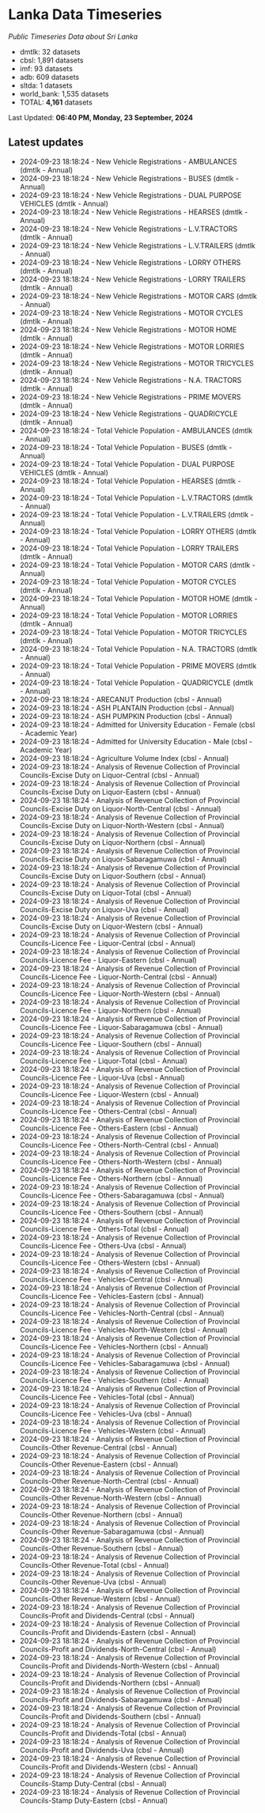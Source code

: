 # Lanka Data Timeseries
*Public Timeseries Data about Sri Lanka*

* dmtlk: 32 datasets
* cbsl: 1,891 datasets
* imf: 93 datasets
* adb: 609 datasets
* sltda: 1 datasets
* world_bank: 1,535 datasets
* TOTAL: **4,161** datasets

Last Updated: **06:40 PM, Monday, 23 September, 2024**

## Latest updates

* 2024-09-23 18:18:24 - New Vehicle Registrations - AMBULANCES (dmtlk - Annual)
* 2024-09-23 18:18:24 - New Vehicle Registrations - BUSES (dmtlk - Annual)
* 2024-09-23 18:18:24 - New Vehicle Registrations - DUAL PURPOSE VEHICLES (dmtlk - Annual)
* 2024-09-23 18:18:24 - New Vehicle Registrations - HEARSES (dmtlk - Annual)
* 2024-09-23 18:18:24 - New Vehicle Registrations - L.V.TRACTORS (dmtlk - Annual)
* 2024-09-23 18:18:24 - New Vehicle Registrations - L.V.TRAILERS (dmtlk - Annual)
* 2024-09-23 18:18:24 - New Vehicle Registrations - LORRY OTHERS (dmtlk - Annual)
* 2024-09-23 18:18:24 - New Vehicle Registrations - LORRY TRAILERS (dmtlk - Annual)
* 2024-09-23 18:18:24 - New Vehicle Registrations - MOTOR CARS (dmtlk - Annual)
* 2024-09-23 18:18:24 - New Vehicle Registrations - MOTOR CYCLES (dmtlk - Annual)
* 2024-09-23 18:18:24 - New Vehicle Registrations - MOTOR HOME (dmtlk - Annual)
* 2024-09-23 18:18:24 - New Vehicle Registrations - MOTOR LORRIES (dmtlk - Annual)
* 2024-09-23 18:18:24 - New Vehicle Registrations - MOTOR TRICYCLES (dmtlk - Annual)
* 2024-09-23 18:18:24 - New Vehicle Registrations - N.A. TRACTORS (dmtlk - Annual)
* 2024-09-23 18:18:24 - New Vehicle Registrations - PRIME MOVERS (dmtlk - Annual)
* 2024-09-23 18:18:24 - New Vehicle Registrations - QUADRICYCLE (dmtlk - Annual)
* 2024-09-23 18:18:24 - Total Vehicle Population - AMBULANCES (dmtlk - Annual)
* 2024-09-23 18:18:24 - Total Vehicle Population - BUSES (dmtlk - Annual)
* 2024-09-23 18:18:24 - Total Vehicle Population - DUAL PURPOSE VEHICLES (dmtlk - Annual)
* 2024-09-23 18:18:24 - Total Vehicle Population - HEARSES (dmtlk - Annual)
* 2024-09-23 18:18:24 - Total Vehicle Population - L.V.TRACTORS (dmtlk - Annual)
* 2024-09-23 18:18:24 - Total Vehicle Population - L.V.TRAILERS (dmtlk - Annual)
* 2024-09-23 18:18:24 - Total Vehicle Population - LORRY OTHERS (dmtlk - Annual)
* 2024-09-23 18:18:24 - Total Vehicle Population - LORRY TRAILERS (dmtlk - Annual)
* 2024-09-23 18:18:24 - Total Vehicle Population - MOTOR CARS (dmtlk - Annual)
* 2024-09-23 18:18:24 - Total Vehicle Population - MOTOR CYCLES (dmtlk - Annual)
* 2024-09-23 18:18:24 - Total Vehicle Population - MOTOR HOME (dmtlk - Annual)
* 2024-09-23 18:18:24 - Total Vehicle Population - MOTOR LORRIES (dmtlk - Annual)
* 2024-09-23 18:18:24 - Total Vehicle Population - MOTOR TRICYCLES (dmtlk - Annual)
* 2024-09-23 18:18:24 - Total Vehicle Population - N.A. TRACTORS (dmtlk - Annual)
* 2024-09-23 18:18:24 - Total Vehicle Population - PRIME MOVERS (dmtlk - Annual)
* 2024-09-23 18:18:24 - Total Vehicle Population - QUADRICYCLE (dmtlk - Annual)
* 2024-09-23 18:18:24 - ARECANUT Production (cbsl - Annual)
* 2024-09-23 18:18:24 - ASH PLANTAIN Production (cbsl - Annual)
* 2024-09-23 18:18:24 - ASH PUMPKIN Production (cbsl - Annual)
* 2024-09-23 18:18:24 - Admitted for University Education - Female (cbsl - Academic Year)
* 2024-09-23 18:18:24 - Admitted for University Education - Male (cbsl - Academic Year)
* 2024-09-23 18:18:24 - Agriculture Volume Index (cbsl - Annual)
* 2024-09-23 18:18:24 - Analysis of Revenue Collection of Provincial Councils-Excise Duty on Liquor-Central (cbsl - Annual)
* 2024-09-23 18:18:24 - Analysis of Revenue Collection of Provincial Councils-Excise Duty on Liquor-Eastern (cbsl - Annual)
* 2024-09-23 18:18:24 - Analysis of Revenue Collection of Provincial Councils-Excise Duty on Liquor-North-Central (cbsl - Annual)
* 2024-09-23 18:18:24 - Analysis of Revenue Collection of Provincial Councils-Excise Duty on Liquor-North-Western (cbsl - Annual)
* 2024-09-23 18:18:24 - Analysis of Revenue Collection of Provincial Councils-Excise Duty on Liquor-Northern (cbsl - Annual)
* 2024-09-23 18:18:24 - Analysis of Revenue Collection of Provincial Councils-Excise Duty on Liquor-Sabaragamuwa (cbsl - Annual)
* 2024-09-23 18:18:24 - Analysis of Revenue Collection of Provincial Councils-Excise Duty on Liquor-Southern (cbsl - Annual)
* 2024-09-23 18:18:24 - Analysis of Revenue Collection of Provincial Councils-Excise Duty on Liquor-Total (cbsl - Annual)
* 2024-09-23 18:18:24 - Analysis of Revenue Collection of Provincial Councils-Excise Duty on Liquor-Uva (cbsl - Annual)
* 2024-09-23 18:18:24 - Analysis of Revenue Collection of Provincial Councils-Excise Duty on Liquor-Western (cbsl - Annual)
* 2024-09-23 18:18:24 - Analysis of Revenue Collection of Provincial Councils-Licence Fee - Liquor-Central (cbsl - Annual)
* 2024-09-23 18:18:24 - Analysis of Revenue Collection of Provincial Councils-Licence Fee - Liquor-Eastern (cbsl - Annual)
* 2024-09-23 18:18:24 - Analysis of Revenue Collection of Provincial Councils-Licence Fee - Liquor-North-Central (cbsl - Annual)
* 2024-09-23 18:18:24 - Analysis of Revenue Collection of Provincial Councils-Licence Fee - Liquor-North-Western (cbsl - Annual)
* 2024-09-23 18:18:24 - Analysis of Revenue Collection of Provincial Councils-Licence Fee - Liquor-Northern (cbsl - Annual)
* 2024-09-23 18:18:24 - Analysis of Revenue Collection of Provincial Councils-Licence Fee - Liquor-Sabaragamuwa (cbsl - Annual)
* 2024-09-23 18:18:24 - Analysis of Revenue Collection of Provincial Councils-Licence Fee - Liquor-Southern (cbsl - Annual)
* 2024-09-23 18:18:24 - Analysis of Revenue Collection of Provincial Councils-Licence Fee - Liquor-Total (cbsl - Annual)
* 2024-09-23 18:18:24 - Analysis of Revenue Collection of Provincial Councils-Licence Fee - Liquor-Uva (cbsl - Annual)
* 2024-09-23 18:18:24 - Analysis of Revenue Collection of Provincial Councils-Licence Fee - Liquor-Western (cbsl - Annual)
* 2024-09-23 18:18:24 - Analysis of Revenue Collection of Provincial Councils-Licence Fee - Others-Central (cbsl - Annual)
* 2024-09-23 18:18:24 - Analysis of Revenue Collection of Provincial Councils-Licence Fee - Others-Eastern (cbsl - Annual)
* 2024-09-23 18:18:24 - Analysis of Revenue Collection of Provincial Councils-Licence Fee - Others-North-Central (cbsl - Annual)
* 2024-09-23 18:18:24 - Analysis of Revenue Collection of Provincial Councils-Licence Fee - Others-North-Western (cbsl - Annual)
* 2024-09-23 18:18:24 - Analysis of Revenue Collection of Provincial Councils-Licence Fee - Others-Northern (cbsl - Annual)
* 2024-09-23 18:18:24 - Analysis of Revenue Collection of Provincial Councils-Licence Fee - Others-Sabaragamuwa (cbsl - Annual)
* 2024-09-23 18:18:24 - Analysis of Revenue Collection of Provincial Councils-Licence Fee - Others-Southern (cbsl - Annual)
* 2024-09-23 18:18:24 - Analysis of Revenue Collection of Provincial Councils-Licence Fee - Others-Total (cbsl - Annual)
* 2024-09-23 18:18:24 - Analysis of Revenue Collection of Provincial Councils-Licence Fee - Others-Uva (cbsl - Annual)
* 2024-09-23 18:18:24 - Analysis of Revenue Collection of Provincial Councils-Licence Fee - Others-Western (cbsl - Annual)
* 2024-09-23 18:18:24 - Analysis of Revenue Collection of Provincial Councils-Licence Fee - Vehicles-Central (cbsl - Annual)
* 2024-09-23 18:18:24 - Analysis of Revenue Collection of Provincial Councils-Licence Fee - Vehicles-Eastern (cbsl - Annual)
* 2024-09-23 18:18:24 - Analysis of Revenue Collection of Provincial Councils-Licence Fee - Vehicles-North-Central (cbsl - Annual)
* 2024-09-23 18:18:24 - Analysis of Revenue Collection of Provincial Councils-Licence Fee - Vehicles-North-Western (cbsl - Annual)
* 2024-09-23 18:18:24 - Analysis of Revenue Collection of Provincial Councils-Licence Fee - Vehicles-Northern (cbsl - Annual)
* 2024-09-23 18:18:24 - Analysis of Revenue Collection of Provincial Councils-Licence Fee - Vehicles-Sabaragamuwa (cbsl - Annual)
* 2024-09-23 18:18:24 - Analysis of Revenue Collection of Provincial Councils-Licence Fee - Vehicles-Southern (cbsl - Annual)
* 2024-09-23 18:18:24 - Analysis of Revenue Collection of Provincial Councils-Licence Fee - Vehicles-Total (cbsl - Annual)
* 2024-09-23 18:18:24 - Analysis of Revenue Collection of Provincial Councils-Licence Fee - Vehicles-Uva (cbsl - Annual)
* 2024-09-23 18:18:24 - Analysis of Revenue Collection of Provincial Councils-Licence Fee - Vehicles-Western (cbsl - Annual)
* 2024-09-23 18:18:24 - Analysis of Revenue Collection of Provincial Councils-Other Revenue-Central (cbsl - Annual)
* 2024-09-23 18:18:24 - Analysis of Revenue Collection of Provincial Councils-Other Revenue-Eastern (cbsl - Annual)
* 2024-09-23 18:18:24 - Analysis of Revenue Collection of Provincial Councils-Other Revenue-North-Central (cbsl - Annual)
* 2024-09-23 18:18:24 - Analysis of Revenue Collection of Provincial Councils-Other Revenue-North-Western (cbsl - Annual)
* 2024-09-23 18:18:24 - Analysis of Revenue Collection of Provincial Councils-Other Revenue-Northern (cbsl - Annual)
* 2024-09-23 18:18:24 - Analysis of Revenue Collection of Provincial Councils-Other Revenue-Sabaragamuwa (cbsl - Annual)
* 2024-09-23 18:18:24 - Analysis of Revenue Collection of Provincial Councils-Other Revenue-Southern (cbsl - Annual)
* 2024-09-23 18:18:24 - Analysis of Revenue Collection of Provincial Councils-Other Revenue-Total (cbsl - Annual)
* 2024-09-23 18:18:24 - Analysis of Revenue Collection of Provincial Councils-Other Revenue-Uva (cbsl - Annual)
* 2024-09-23 18:18:24 - Analysis of Revenue Collection of Provincial Councils-Other Revenue-Western (cbsl - Annual)
* 2024-09-23 18:18:24 - Analysis of Revenue Collection of Provincial Councils-Profit and Dividends-Central (cbsl - Annual)
* 2024-09-23 18:18:24 - Analysis of Revenue Collection of Provincial Councils-Profit and Dividends-Eastern (cbsl - Annual)
* 2024-09-23 18:18:24 - Analysis of Revenue Collection of Provincial Councils-Profit and Dividends-North-Central (cbsl - Annual)
* 2024-09-23 18:18:24 - Analysis of Revenue Collection of Provincial Councils-Profit and Dividends-North-Western (cbsl - Annual)
* 2024-09-23 18:18:24 - Analysis of Revenue Collection of Provincial Councils-Profit and Dividends-Northern (cbsl - Annual)
* 2024-09-23 18:18:24 - Analysis of Revenue Collection of Provincial Councils-Profit and Dividends-Sabaragamuwa (cbsl - Annual)
* 2024-09-23 18:18:24 - Analysis of Revenue Collection of Provincial Councils-Profit and Dividends-Southern (cbsl - Annual)
* 2024-09-23 18:18:24 - Analysis of Revenue Collection of Provincial Councils-Profit and Dividends-Total (cbsl - Annual)
* 2024-09-23 18:18:24 - Analysis of Revenue Collection of Provincial Councils-Profit and Dividends-Uva (cbsl - Annual)
* 2024-09-23 18:18:24 - Analysis of Revenue Collection of Provincial Councils-Profit and Dividends-Western (cbsl - Annual)
* 2024-09-23 18:18:24 - Analysis of Revenue Collection of Provincial Councils-Stamp Duty-Central (cbsl - Annual)
* 2024-09-23 18:18:24 - Analysis of Revenue Collection of Provincial Councils-Stamp Duty-Eastern (cbsl - Annual)